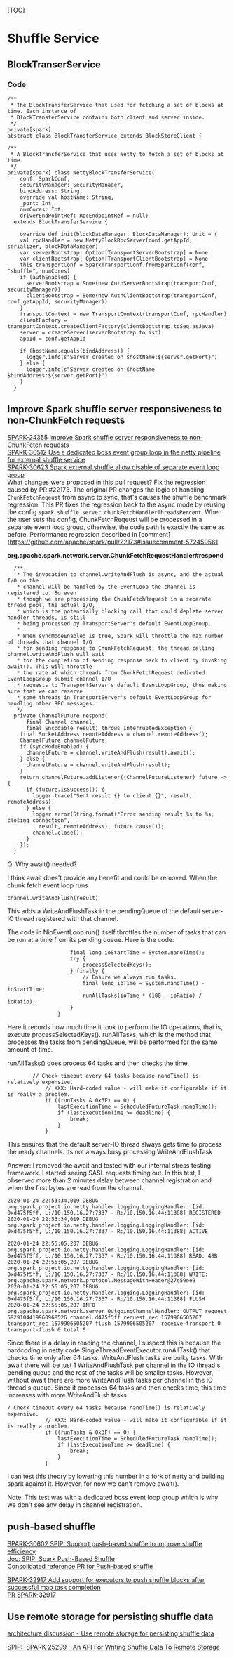 [TOC]

# Shuffle Service
## BlockTranserService
### Code


```
/**
 * The BlockTransferService that used for fetching a set of blocks at time. Each instance of
 * BlockTransferService contains both client and server inside.
 */
private[spark]
abstract class BlockTransferService extends BlockStoreClient {

```


```
/**
 * A BlockTransferService that uses Netty to fetch a set of blocks at time.
 */
private[spark] class NettyBlockTransferService(
    conf: SparkConf,
    securityManager: SecurityManager,
    bindAddress: String,
    override val hostName: String,
    _port: Int,
    numCores: Int,
    driverEndPointRef: RpcEndpointRef = null)
  extends BlockTransferService {
  
    override def init(blockDataManager: BlockDataManager): Unit = {
    val rpcHandler = new NettyBlockRpcServer(conf.getAppId, serializer, blockDataManager)
    var serverBootstrap: Option[TransportServerBootstrap] = None
    var clientBootstrap: Option[TransportClientBootstrap] = None
    this.transportConf = SparkTransportConf.fromSparkConf(conf, "shuffle", numCores)
    if (authEnabled) {
      serverBootstrap = Some(new AuthServerBootstrap(transportConf, securityManager))
      clientBootstrap = Some(new AuthClientBootstrap(transportConf, conf.getAppId, securityManager))
    }
    transportContext = new TransportContext(transportConf, rpcHandler)
    clientFactory = transportContext.createClientFactory(clientBootstrap.toSeq.asJava)
    server = createServer(serverBootstrap.toList)
    appId = conf.getAppId

    if (hostName.equals(bindAddress)) {
      logger.info(s"Server created on $hostName:${server.getPort}")
    } else {
      logger.info(s"Server created on $hostName $bindAddress:${server.getPort}")
    }
  }
```

## Improve Spark shuffle server responsiveness to non-ChunkFetch requests
[SPARK-24355 Improve Spark shuffle server responsiveness to non-ChunkFetch requests](https://issues.apache.org/jira/browse/SPARK-24355)  
[SPARK-30512 Use a dedicated boss event group loop in the netty pipeline for external shuffle service](https://issues.apache.org/jira/browse/SPARK-30512)  
[SPARK-30623 Spark external shuffle allow disable of separate event loop group](https://issues.apache.org/jira/browse/SPARK-30623)  
What changes were proposed in this pull request? Fix the regression caused by PR #22173.
The original PR changes the logic of handling `ChunkFetchReqeust` from async to sync, that's causes the shuffle benchmark regression.
This PR fixes the regression back to the async mode by reusing the config `spark.shuffle.server.chunkFetchHandlerThreadsPercent`.
When the user sets the config, ChunkFetchReqeust will be processed in a separate event loop group, otherwise, the code path is exactly the same as before.
Performance regression described in [comment](https://github.com/apache/spark/pull/22173#issuecomment-572459561

**org.apache.spark.network.server.ChunkFetchRequestHandler#respond**
```
  /**
   * The invocation to channel.writeAndFlush is async, and the actual I/O on the
   * channel will be handled by the EventLoop the channel is registered to. So even
   * though we are processing the ChunkFetchRequest in a separate thread pool, the actual I/O,
   * which is the potentially blocking call that could deplete server handler threads, is still
   * being processed by TransportServer's default EventLoopGroup.
   *
   * When syncModeEnabled is true, Spark will throttle the max number of threads that channel I/O
   * for sending response to ChunkFetchRequest, the thread calling channel.writeAndFlush will wait
   * for the completion of sending response back to client by invoking await(). This will throttle
   * the rate at which threads from ChunkFetchRequest dedicated EventLoopGroup submit channel I/O
   * requests to TransportServer's default EventLoopGroup, thus making sure that we can reserve
   * some threads in TransportServer's default EventLoopGroup for handling other RPC messages.
   */
  private ChannelFuture respond(
      final Channel channel,
      final Encodable result) throws InterruptedException {
    final SocketAddress remoteAddress = channel.remoteAddress();
    ChannelFuture channelFuture;
    if (syncModeEnabled) {
      channelFuture = channel.writeAndFlush(result).await();
    } else {
      channelFuture = channel.writeAndFlush(result);
    }
    return channelFuture.addListener((ChannelFutureListener) future -> {
      if (future.isSuccess()) {
        logger.trace("Sent result {} to client {}", result, remoteAddress);
      } else {
        logger.error(String.format("Error sending result %s to %s; closing connection",
          result, remoteAddress), future.cause());
        channel.close();
      }
    });
  }   
```

Q: Why await() needed?

I think await does't provide any benefit and could be removed.
When the chunk fetch event loop runs
```
channel.writeAndFlush(result)
```
This adds a WriteAndFlushTask in the pendingQueue of the default server-IO thread registered with that channel.

The code in NioEventLoop.run() itself throttles the number of tasks that can be run at a time from its pending queue.
Here is the code:
```
                    final long ioStartTime = System.nanoTime();
                    try {
                        processSelectedKeys();
                    } finally {
                        // Ensure we always run tasks.
                        final long ioTime = System.nanoTime() - ioStartTime;
                        runAllTasks(ioTime * (100 - ioRatio) / ioRatio);
                    }
                }
```
Here it records how much time it took to perform the IO operations, that is, execute processSelectedKeys(). runAllTasks, which is the method that processes the tasks from pendingQueue, will be performed for the same amount of time.

runAllTasks() does process 64 tasks and then checks the time.
```
        // Check timeout every 64 tasks because nanoTime() is relatively expensive.
            // XXX: Hard-coded value - will make it configurable if it is really a problem.
            if ((runTasks & 0x3F) == 0) {
                lastExecutionTime = ScheduledFutureTask.nanoTime();
                if (lastExecutionTime >= deadline) {
                    break;
                }
            } 
```
This ensures that the default server-IO thread always gets time to process the ready channels. Its not always busy processing WriteAndFlushTask


Answer:
I removed the await and tested with our internal stress testing framework. I started seeing SASL requests timing out. In this test, I observed more than 2 minutes delay between channel registration and when the first bytes are read from the channel.
```
2020-01-24 22:53:34,019 DEBUG org.spark_project.io.netty.handler.logging.LoggingHandler: [id: 0xd475f5ff, L:/10.150.16.27:7337 - R:/10.150.16.44:11388] REGISTERED
2020-01-24 22:53:34,019 DEBUG org.spark_project.io.netty.handler.logging.LoggingHandler: [id: 0xd475f5ff, L:/10.150.16.27:7337 - R:/10.150.16.44:11388] ACTIVE

2020-01-24 22:55:05,207 DEBUG org.spark_project.io.netty.handler.logging.LoggingHandler: [id: 0xd475f5ff, L:/10.150.16.27:7337 - R:/10.150.16.44:11388] READ: 48B
2020-01-24 22:55:05,207 DEBUG org.spark_project.io.netty.handler.logging.LoggingHandler: [id: 0xd475f5ff, L:/10.150.16.27:7337 - R:/10.150.16.44:11388] WRITE: org.apache.spark.network.protocol.MessageWithHeader@27e59ee9
2020-01-24 22:55:05,207 DEBUG org.spark_project.io.netty.handler.logging.LoggingHandler: [id: 0xd475f5ff, L:/10.150.16.27:7337 - R:/10.150.16.44:11388] FLUSH
2020-01-24 22:55:05,207 INFO org.apache.spark.network.server.OutgoingChannelHandler: OUTPUT request 5929104419960968526 channel d475f5ff request_rec 1579906505207 transport_rec 1579906505207 flush 1579906505207  receive-transport 0 transport-flush 0 total 0
```
Since there is a delay in reading the channel, I suspect this is because the hardcoding in netty code
SingleThreadEventExecutor.runAllTask() that checks time only after 64 tasks. WriteAndFlush tasks are bulky tasks. With await there will be just 1 WriteAndFlushTask per channel in the IO thread's pending queue and the rest of the tasks will be smaller tasks.
However, without await there are more WriteAndFlush tasks per channel in the IO thread's queue. Since it processes 64 tasks and then checks time, this time increases with more WriteAndFlush tasks.

```
/ Check timeout every 64 tasks because nanoTime() is relatively expensive.
            // XXX: Hard-coded value - will make it configurable if it is really a problem.
            if ((runTasks & 0x3F) == 0) {
                lastExecutionTime = ScheduledFutureTask.nanoTime();
                if (lastExecutionTime >= deadline) {
                    break;
                }
            }
```
I can test this theory by lowering this number in a fork of netty and building spark against it. However, for now we can't remove await().

Note: This test was with a dedicated boss event loop group which is why we don't see any delay in channel registration.




## push-based shuffle
[SPARK-30602 SPIP: Support push-based shuffle to improve shuffle efficiency](https://issues.apache.org/jira/browse/SPARK-30602)  
[doc: SPIP: Spark Push-Based Shuffle](https://docs.google.com/document/d/1mYzKVZllA5Flw8AtoX7JUcXBOnNIDADWRbJ7GI6Y71Q/edit)  
[Consolidated reference PR for Push-based shuffle](https://github.com/apache/spark/pull/29808)

[SPARK-32917 Add support for executors to push shuffle blocks after successful map task completion](https://issues.apache.org/jira/browse/SPARK-32917)  
[PR SPARK-32917](https://github.com/apache/spark/pull/30312/files)

## Use remote storage for persisting shuffle data
[architecture discussion - Use remote storage for persisting shuffle data](https://issues.apache.org/jira/browse/SPARK-25299)

[SPIP: `SPARK-25299 - An API For Writing Shuffle Data To Remote Storage](https://docs.google.com/document/d/1d6egnL6WHOwWZe8MWv3m8n4PToNacdx7n_0iMSWwhCQ/edit)
